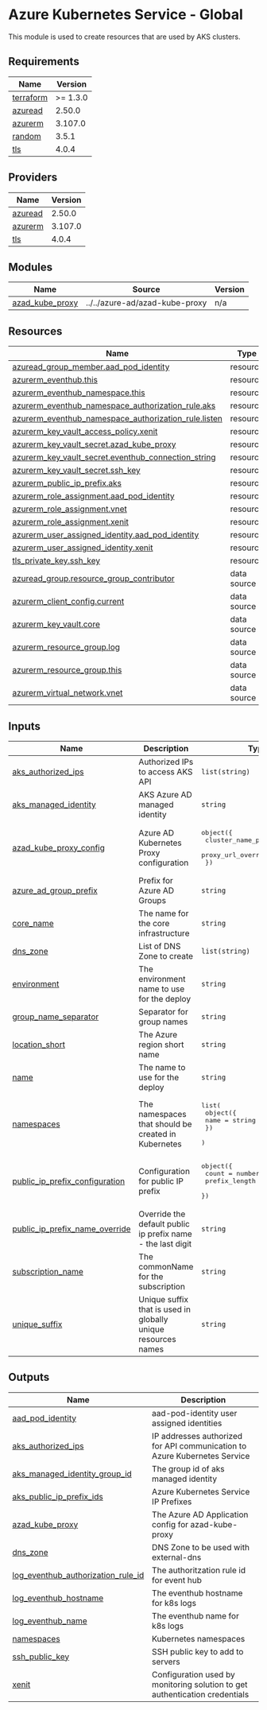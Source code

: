 # Azure Kubernetes Service - Global

This module is used to create resources that are used by AKS clusters.

## Requirements

| Name | Version |
|------|---------|
| <a name="requirement_terraform"></a> [terraform](#requirement\_terraform) | >= 1.3.0 |
| <a name="requirement_azuread"></a> [azuread](#requirement\_azuread) | 2.50.0 |
| <a name="requirement_azurerm"></a> [azurerm](#requirement\_azurerm) | 3.107.0 |
| <a name="requirement_random"></a> [random](#requirement\_random) | 3.5.1 |
| <a name="requirement_tls"></a> [tls](#requirement\_tls) | 4.0.4 |

## Providers

| Name | Version |
|------|---------|
| <a name="provider_azuread"></a> [azuread](#provider\_azuread) | 2.50.0 |
| <a name="provider_azurerm"></a> [azurerm](#provider\_azurerm) | 3.107.0 |
| <a name="provider_tls"></a> [tls](#provider\_tls) | 4.0.4 |

## Modules

| Name | Source | Version |
|------|--------|---------|
| <a name="module_azad_kube_proxy"></a> [azad\_kube\_proxy](#module\_azad\_kube\_proxy) | ../../azure-ad/azad-kube-proxy | n/a |

## Resources

| Name | Type |
|------|------|
| [azuread_group_member.aad_pod_identity](https://registry.terraform.io/providers/hashicorp/azuread/2.50.0/docs/resources/group_member) | resource |
| [azurerm_eventhub.this](https://registry.terraform.io/providers/hashicorp/azurerm/3.107.0/docs/resources/eventhub) | resource |
| [azurerm_eventhub_namespace.this](https://registry.terraform.io/providers/hashicorp/azurerm/3.107.0/docs/resources/eventhub_namespace) | resource |
| [azurerm_eventhub_namespace_authorization_rule.aks](https://registry.terraform.io/providers/hashicorp/azurerm/3.107.0/docs/resources/eventhub_namespace_authorization_rule) | resource |
| [azurerm_eventhub_namespace_authorization_rule.listen](https://registry.terraform.io/providers/hashicorp/azurerm/3.107.0/docs/resources/eventhub_namespace_authorization_rule) | resource |
| [azurerm_key_vault_access_policy.xenit](https://registry.terraform.io/providers/hashicorp/azurerm/3.107.0/docs/resources/key_vault_access_policy) | resource |
| [azurerm_key_vault_secret.azad_kube_proxy](https://registry.terraform.io/providers/hashicorp/azurerm/3.107.0/docs/resources/key_vault_secret) | resource |
| [azurerm_key_vault_secret.eventhub_connection_string](https://registry.terraform.io/providers/hashicorp/azurerm/3.107.0/docs/resources/key_vault_secret) | resource |
| [azurerm_key_vault_secret.ssh_key](https://registry.terraform.io/providers/hashicorp/azurerm/3.107.0/docs/resources/key_vault_secret) | resource |
| [azurerm_public_ip_prefix.aks](https://registry.terraform.io/providers/hashicorp/azurerm/3.107.0/docs/resources/public_ip_prefix) | resource |
| [azurerm_role_assignment.aad_pod_identity](https://registry.terraform.io/providers/hashicorp/azurerm/3.107.0/docs/resources/role_assignment) | resource |
| [azurerm_role_assignment.vnet](https://registry.terraform.io/providers/hashicorp/azurerm/3.107.0/docs/resources/role_assignment) | resource |
| [azurerm_role_assignment.xenit](https://registry.terraform.io/providers/hashicorp/azurerm/3.107.0/docs/resources/role_assignment) | resource |
| [azurerm_user_assigned_identity.aad_pod_identity](https://registry.terraform.io/providers/hashicorp/azurerm/3.107.0/docs/resources/user_assigned_identity) | resource |
| [azurerm_user_assigned_identity.xenit](https://registry.terraform.io/providers/hashicorp/azurerm/3.107.0/docs/resources/user_assigned_identity) | resource |
| [tls_private_key.ssh_key](https://registry.terraform.io/providers/hashicorp/tls/4.0.4/docs/resources/private_key) | resource |
| [azuread_group.resource_group_contributor](https://registry.terraform.io/providers/hashicorp/azuread/2.50.0/docs/data-sources/group) | data source |
| [azurerm_client_config.current](https://registry.terraform.io/providers/hashicorp/azurerm/3.107.0/docs/data-sources/client_config) | data source |
| [azurerm_key_vault.core](https://registry.terraform.io/providers/hashicorp/azurerm/3.107.0/docs/data-sources/key_vault) | data source |
| [azurerm_resource_group.log](https://registry.terraform.io/providers/hashicorp/azurerm/3.107.0/docs/data-sources/resource_group) | data source |
| [azurerm_resource_group.this](https://registry.terraform.io/providers/hashicorp/azurerm/3.107.0/docs/data-sources/resource_group) | data source |
| [azurerm_virtual_network.vnet](https://registry.terraform.io/providers/hashicorp/azurerm/3.107.0/docs/data-sources/virtual_network) | data source |

## Inputs

| Name | Description | Type | Default | Required |
|------|-------------|------|---------|:--------:|
| <a name="input_aks_authorized_ips"></a> [aks\_authorized\_ips](#input\_aks\_authorized\_ips) | Authorized IPs to access AKS API | `list(string)` | n/a | yes |
| <a name="input_aks_managed_identity"></a> [aks\_managed\_identity](#input\_aks\_managed\_identity) | AKS Azure AD managed identity | `string` | n/a | yes |
| <a name="input_azad_kube_proxy_config"></a> [azad\_kube\_proxy\_config](#input\_azad\_kube\_proxy\_config) | Azure AD Kubernetes Proxy configuration | <pre>object({<br/>    cluster_name_prefix = string<br/>    proxy_url_override  = string<br/>  })</pre> | <pre>{<br/>  "cluster_name_prefix": "aks",<br/>  "proxy_url_override": ""<br/>}</pre> | no |
| <a name="input_azure_ad_group_prefix"></a> [azure\_ad\_group\_prefix](#input\_azure\_ad\_group\_prefix) | Prefix for Azure AD Groups | `string` | `"az"` | no |
| <a name="input_core_name"></a> [core\_name](#input\_core\_name) | The name for the core infrastructure | `string` | n/a | yes |
| <a name="input_dns_zone"></a> [dns\_zone](#input\_dns\_zone) | List of DNS Zone to create | `list(string)` | n/a | yes |
| <a name="input_environment"></a> [environment](#input\_environment) | The environment name to use for the deploy | `string` | n/a | yes |
| <a name="input_group_name_separator"></a> [group\_name\_separator](#input\_group\_name\_separator) | Separator for group names | `string` | `"-"` | no |
| <a name="input_location_short"></a> [location\_short](#input\_location\_short) | The Azure region short name | `string` | n/a | yes |
| <a name="input_name"></a> [name](#input\_name) | The name to use for the deploy | `string` | n/a | yes |
| <a name="input_namespaces"></a> [namespaces](#input\_namespaces) | The namespaces that should be created in Kubernetes | <pre>list(<br/>    object({<br/>      name = string<br/>    })<br/>  )</pre> | n/a | yes |
| <a name="input_public_ip_prefix_configuration"></a> [public\_ip\_prefix\_configuration](#input\_public\_ip\_prefix\_configuration) | Configuration for public IP prefix | <pre>object({<br/>    count         = number<br/>    prefix_length = number<br/>  })</pre> | <pre>{<br/>  "count": 2,<br/>  "prefix_length": 30<br/>}</pre> | no |
| <a name="input_public_ip_prefix_name_override"></a> [public\_ip\_prefix\_name\_override](#input\_public\_ip\_prefix\_name\_override) | Override the default public ip prefix name - the last digit | `string` | `""` | no |
| <a name="input_subscription_name"></a> [subscription\_name](#input\_subscription\_name) | The commonName for the subscription | `string` | n/a | yes |
| <a name="input_unique_suffix"></a> [unique\_suffix](#input\_unique\_suffix) | Unique suffix that is used in globally unique resources names | `string` | `""` | no |

## Outputs

| Name | Description |
|------|-------------|
| <a name="output_aad_pod_identity"></a> [aad\_pod\_identity](#output\_aad\_pod\_identity) | aad-pod-identity user assigned identities |
| <a name="output_aks_authorized_ips"></a> [aks\_authorized\_ips](#output\_aks\_authorized\_ips) | IP addresses authorized for API communication to Azure Kubernetes Service |
| <a name="output_aks_managed_identity_group_id"></a> [aks\_managed\_identity\_group\_id](#output\_aks\_managed\_identity\_group\_id) | The group id of aks managed identity |
| <a name="output_aks_public_ip_prefix_ids"></a> [aks\_public\_ip\_prefix\_ids](#output\_aks\_public\_ip\_prefix\_ids) | Azure Kubernetes Service IP Prefixes |
| <a name="output_azad_kube_proxy"></a> [azad\_kube\_proxy](#output\_azad\_kube\_proxy) | The Azure AD Application config for azad-kube-proxy |
| <a name="output_dns_zone"></a> [dns\_zone](#output\_dns\_zone) | DNS Zone to be used with external-dns |
| <a name="output_log_eventhub_authorization_rule_id"></a> [log\_eventhub\_authorization\_rule\_id](#output\_log\_eventhub\_authorization\_rule\_id) | The authoritzation rule id for event hub |
| <a name="output_log_eventhub_hostname"></a> [log\_eventhub\_hostname](#output\_log\_eventhub\_hostname) | The eventhub hostname for k8s logs |
| <a name="output_log_eventhub_name"></a> [log\_eventhub\_name](#output\_log\_eventhub\_name) | The eventhub name for k8s logs |
| <a name="output_namespaces"></a> [namespaces](#output\_namespaces) | Kubernetes namespaces |
| <a name="output_ssh_public_key"></a> [ssh\_public\_key](#output\_ssh\_public\_key) | SSH public key to add to servers |
| <a name="output_xenit"></a> [xenit](#output\_xenit) | Configuration used by monitoring solution to get authentication credentials |
